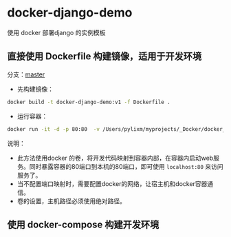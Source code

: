# docker-django-demo
使用 docker 部署django 的实例模板


## 直接使用 Dockerfile 构建镜像，适用于开发环境

分支：[master]()

- 先构建镜像：
```bash
docker build -t docker-django-demo:v1 -f Dockerfile .
```
- 运行容器：
```bash
docker run -it -d -p 80:80  -v /Users/pylixm/myprojects/_Docker/docker_django_demo:/code/ docker-django-demo:v1
```
说明：
- 此方法使用docker 的卷，将开发代码映射到容器内部，在容器内启动web服务。同时暴露容器的80端口到本机的80端口，即可使用 `localhost:80`
来访问服务了。
- 当不配置端口映射时，需要配置docker的网络，让宿主机和docker容器通信。
- 卷的设置，主机路径必须使用绝对路径。

## 使用 docker-compose 构建开发环境






